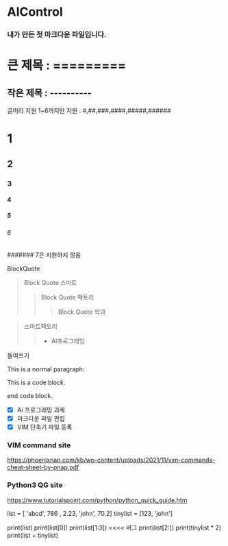 # AIControl

### 내가 만든 첫 마크다운 파일입니다.
큰 제목 : =========
============

작은 제목 : ----------
-----------

글머리 지원 1~6까지만 지원 : #,##,###,####,#####,######
# 1
## 2
### 3
#### 4
##### 5
###### 6
####### 7은 지원하지 않음

BlockQuote
> Block Quote 스마트
>> Block Quote 팩토리
>>> Block Quote 학과

>스마트팩토리
>>* AI프로그래밍

들여쓰기

This is a normal paragraph:

  This is a code block.

end code block.

- [x] Ai 프로그래밍 과제
- [x] 마크다운 파일 편집
- [x] VIM 단축기 파일 등록
### VIM command site
<a> https://phoenixnap.com/kb/wp-content/uploads/2021/11/vim-commands-cheat-sheet-by-pnap.pdf
### Python3 QG site
<a> https://www.tutorialspoint.com/python/python_quick_guide.htm
  
list = [ 'abcd', 786 , 2.23, 'john', 70.2]
tinylist = [123, 'john']

print(list)
print(list[0])
print(list[1:3]) <<<< 버그
print(list[2:])
print(tinylist * 2)
print(list + tinylist)


